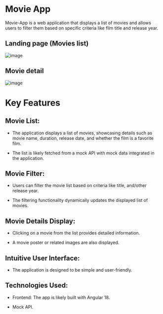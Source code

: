 # Movie App

Movie-App is a web application that displays a list of movies and allows users to filter them based on specific criteria like film title and release year.

## Landing page (Movies list)

![image](https://github.com/user-attachments/assets/2512feff-f8d4-4f23-97cc-c439bbfd669a)

## Movie detail 

![image](https://github.com/user-attachments/assets/477fd5bb-c0ff-44aa-8307-80c1eafeda6c)

# Key Features
## Movie List:

- The application displays a list of movies, showcasing details such as movie name, duration, release date, and whether the film is a favorite film.

- The list is likely fetched from a mock API with mock data integrated in the application.

## Movie Filter:

- Users can filter the movie list based on criteria like title, and/other release year.

- The filtering functionality dynamically updates the displayed list of movies.

## Movie Details Display:

- Clicking on a movie from the list provides detailed information.

- A movie poster or related images are also displayed.

## Intuitive User Interface:

- The application is designed to be simple and user-friendly.

## Technologies Used:

- Frontend: The app is likely built with Angular 18.

- Mock API.

